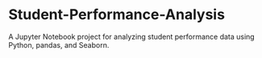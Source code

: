 # Student-Performance-Analysis
A Jupyter Notebook project for analyzing student performance data using Python, pandas, and Seaborn.
